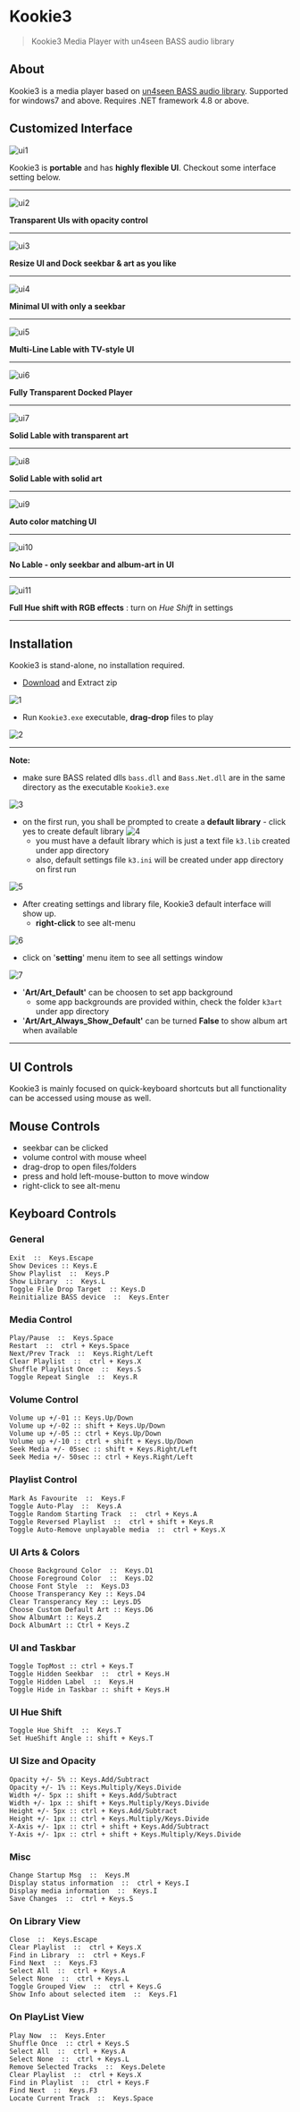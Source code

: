 # Kookie3

> Kookie3 Media Player with un4seen BASS audio library

## About

Kookie3 is a media player based on [un4seen BASS audio library](https://www.un4seen.com/).
Supported for windows7 and above. Requires .NET framework 4.8 or above.

## Customized Interface

![ui1](mdsrc/ui1.png)

Kookie3 is **portable** and has **highly flexible UI**. Checkout some interface setting below.
___

![ui2](mdsrc/ui2.png)

**Transparent UIs with opacity control**
___

![ui3](mdsrc/ui3.png)

**Resize UI and Dock seekbar & art as you like**
___

![ui4](mdsrc/ui4.png)

**Minimal UI with only a seekbar**
___

![ui5](mdsrc/ui5.png)

**Multi-Line Lable with TV-style UI**
___

![ui6](mdsrc/ui6.png)

**Fully Transparent Docked Player**
___

![ui7](mdsrc/ui7.png)

**Solid Lable with transparent art**
___

![ui8](mdsrc/ui8.png)

**Solid Lable with solid art**
___

![ui9](mdsrc/ui9.png)

**Auto color matching UI**
___

![ui10](mdsrc/ui10.png)

**No Lable - only seekbar and album-art in UI**
___

![ui11](mdsrc/ui11.gif)

**Full Hue shift with RGB effects** : turn on *Hue Shift* in settings
___

## Installation

Kookie3 is stand-alone, no installation required. 

* [Download](https://github.com/Nelson-iitp/Kookie3/raw/main/Kookie3/Kookie3.zip) and Extract zip

![1](mdsrc/1.png "Download and Extract")

* Run `Kookie3.exe` executable, **drag-drop** files to play

![2](mdsrc/2.png "Run Executable")

___

**Note:**
* make sure BASS related dlls `bass.dll` and `Bass.Net.dll` are in the same directory as the executable `Kookie3.exe`

![3](mdsrc/3.png "BASS dlls")

* on the first run, you shall be prompted to create a **default library** - click yes to create default library
	![4](mdsrc/4.png "first-run")
	* you must have a default library which is just a text file `k3.lib` created under app directory
	* also, default settings file `k3.ini` will be created under app directory on first run

![5](mdsrc/5.png "startup")

* After creating settings and library file, Kookie3 default interface will show up.
	* **right-click** to see alt-menu
	
![6](mdsrc/6.png "alt-menu")

* click on '**setting**' menu item to see all settings window

![7](mdsrc/7.png "setting window")

* '**Art/Art_Default'** can be choosen to set app background
	* some app backgrounds are provided within, check the folder `k3art` under app directory
* '**Art/Art_Always_Show_Default'** can be turned **False** to show album art when available
___


## UI Controls

Kookie3 is mainly focused on quick-keyboard shortcuts but all functionality can be accessed using mouse as well.

## Mouse Controls
* seekbar can be clicked
* volume control with mouse wheel
* drag-drop to open files/folders
* press and hold left-mouse-button to move window
* right-click to see alt-menu

## Keyboard Controls


### General
```
Exit  ::  Keys.Escape
Show Devices :: Keys.E
Show Playlist  ::  Keys.P
Show Library  ::  Keys.L
Toggle File Drop Target  :: Keys.D
Reinitialize BASS device  ::  Keys.Enter
```

### Media Control
```
Play/Pause  ::  Keys.Space
Restart  ::  ctrl + Keys.Space
Next/Prev Track  ::  Keys.Right/Left
Clear Playlist  ::  ctrl + Keys.X
Shuffle Playlist Once  ::  Keys.S
Toggle Repeat Single  ::  Keys.R
```

### Volume Control
```
Volume up +/-01 :: Keys.Up/Down
Volume up +/-02 :: shift + Keys.Up/Down
Volume up +/-05 :: ctrl + Keys.Up/Down
Volume up +/-10 :: ctrl + shift + Keys.Up/Down
Seek Media +/- 05sec :: shift + Keys.Right/Left
Seek Media +/- 50sec :: ctrl + Keys.Right/Left
```

### Playlist Control
```
Mark As Favourite  ::  Keys.F
Toggle Auto-Play  ::  Keys.A
Toggle Random Starting Track  ::  ctrl + Keys.A
Toggle Reversed Playlist  ::  ctrl + shift + Keys.R
Toggle Auto-Remove unplayable media  ::  ctrl + Keys.X
```

### UI Arts & Colors
```
Choose Background Color  ::  Keys.D1
Choose Foreground Color  ::  Keys.D2
Choose Font Style  ::  Keys.D3
Choose Transperancy Key :: Keys.D4
Clear Transperancy Key :: Leys.D5
Choose Custom Default Art :: Keys.D6
Show AlbumArt :: Keys.Z
Dock AlbumArt :: Ctrl + Keys.Z
```

### UI and Taskbar
```
Toggle TopMost :: ctrl + Keys.T
Toggle Hidden Seekbar  ::  ctrl + Keys.H
Toggle Hidden Label  ::  Keys.H
Toggle Hide in Taskbar :: shift + Keys.H
```


### UI Hue Shift
```
Toggle Hue Shift  ::  Keys.T
Set HueShift Angle :: shift + Keys.T
```

### UI Size and Opacity
```
Opacity +/- 5% :: Keys.Add/Subtract
Opacity +/- 1% :: Keys.Multiply/Keys.Divide
Width +/- 5px :: shift + Keys.Add/Subtract
Width +/- 1px :: shift + Keys.Multiply/Keys.Divide
Height +/- 5px :: ctrl + Keys.Add/Subtract
Height +/- 1px :: ctrl + Keys.Multiply/Keys.Divide
X-Axis +/- 1px :: ctrl + shift + Keys.Add/Subtract
Y-Axis +/- 1px :: ctrl + shift + Keys.Multiply/Keys.Divide
```

### Misc
```
Change Startup Msg  ::  Keys.M
Display status information  ::  ctrl + Keys.I
Display media information  ::  Keys.I
Save Changes  ::  ctrl + Keys.S
```


### On Library View
```
Close  ::  Keys.Escape
Clear Playlist  ::  ctrl + Keys.X
Find in Library  ::  ctrl + Keys.F
Find Next  ::  Keys.F3
Select All  ::  ctrl + Keys.A
Select None  ::  ctrl + Keys.L
Toggle Grouped View  ::  ctrl + Keys.G
Show Info about selected item  ::  Keys.F1
```

### On PlayList View
```
Play Now  ::  Keys.Enter
Shuffle Once  :: ctrl + Keys.S
Select All  ::  ctrl + Keys.A
Select None  ::  ctrl + Keys.L
Remove Selected Tracks  ::  Keys.Delete
Clear Playlist  ::  ctrl + Keys.X
Find in Playlist  ::  ctrl + Keys.F
Find Next  ::  Keys.F3
Locate Current Track  ::  Keys.Space
```
